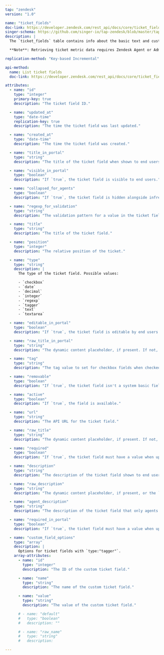 ```yaml
---
tap: "zendesk"
version: "1.0"

name: "ticket_fields"
doc-link: https://developer.zendesk.com/rest_api/docs/core/ticket_fields
singer-schema: https://github.com/singer-io/tap-zendesk/blob/master/tap_zendesk/schemas/ticket_fields.json
description: |
  The `ticket_fields` table contains info about the basic text and custom ticket fields in your Zendesk account.

  **Note**: Retrieving ticket metric data requires Zendesk Agent or Admin permissions.

replication-method: "Key-based Incremental"

api-method:
  name: List ticket fields
  doc-link: https://developer.zendesk.com/rest_api/docs/core/ticket_fields#list-ticket-fields

attributes:
  - name: "id"
    type: "integer"
    primary-key: true
    description: "The ticket field ID."

  - name: "updated_at"
    type: "date-time"
    replication-key: true
    description: "The time the ticket field was last updated."

  - name: "created_at"
    type: "date-time"
    description: "The time the ticket field was created."

  - name: "title_in_portal"
    type: "string"
    description: "The title of the ticket field when shown to end users."

  - name: "visible_in_portal"
    type: "boolean"
    description: "If `true`, the ticket field is visible to end users."

  - name: "collapsed_for_agents"
    type: "boolean"
    description: "If `true`, the ticket field is hidden alongside infrequently used fields by default."

  - name: "regexp_for_validation"
    type: "string"
    description: "The validation pattern for a value in the ticket field to be deemed valuable."

  - name: "title"
    type: "string"
    description: "The title of the ticket field."

  - name: "position"
    type: "integer"
    description: "The relative position of the ticket."

  - name: "type"
    type: "string"
    description: |
      The type of the ticket field. Possible values:

      - `checkbox`
      - `date`
      - `decimal`
      - `integer`
      - `regexp`
      - `tagger`
      - `text`
      - `textarea`

  - name: "editable_in_portal"
    type: "boolean"
    description: "If `true`, the ticket field is editable by end users."

  - name: "raw_title_in_portal"
    type: "string"
    description: "The dynamic content placeholder, if present. If not, the `title_in_portal` value."

  - name: "tag"
    type: "string"
    description: "The tag value to set for checkbox fields when checked."

  - name: "removable"
    type: "boolean"
    description: "If `true`, the ticket field isn't a system basic field that must be present on allt ickets for the account."

  - name: "active"
    type: "boolean"
    description: "If `true`, the field is available."

  - name: "url"
    type: "string"
    description: "The API URL for the ticket field."

  - name: "raw_title"
    type: "string"
    description: "The dynamic content placeholder, if present. If not, the `title` value."

  - name: "required"
    type: "boolean"
    description: "If `true`, the ticket field must have a value when updated by agents."

  - name: "description"
    type: "string"
    description: "The description of the ticket field shown to end users."

  - name: "raw_description"
    type: "string"
    description: "The dynamic content placeholder, if present, or the `description` value, if not."

  - name: "agent_description"
    type: "string"
    description: "The description of the ticket field that only agents can see."

  - name: "required_in_portal"
    type: "boolean"
    description: "If `true`, the ticket field must have a value when updated by end users."

  - name: "custom_field_options"
    type: "array"
    description: |
      Options for ticket fields with `type:"tagger"`.
    array-attributes:
      - name: "id"
        type: "integer"
        description: "The ID of the custom ticket field."

      - name: "name"
        type: "string"
        description: "The name of the custom ticket field."

      - name: "value"
        type: "string"
        description: "The value of the custom ticket field."

      # - name: "default"
      #   type: "boolean"
      #   description: ""

      # - name: "raw_name"
      #   type: "string"
      #   description:

---
```

